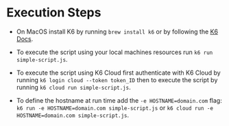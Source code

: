 # Execution Steps

- On MacOS install K6 by running `brew install k6` or by following the [K6 Docs](https://grafana.com/docs/k6/latest/set-up/install-k6/).  

- To execute the script using your local machines resources run `k6 run simple-script.js`. 

- To execute the script using K6 Cloud first authenticate with K6 Cloud by running `k6 login cloud --token token_ID` then to execute the script by running `k6 cloud run simple-script.js`.

- To define the hostname at run time add the `-e HOSTNAME=domain.com` flag: `k6 run -e HOSTNAME=domain.com simple-script.js` or `k6 cloud run -e HOSTNAME=domain.com simple-script.js`.

